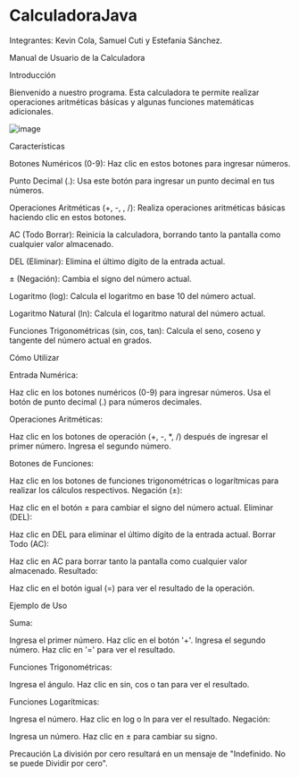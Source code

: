 # CalculadoraJava
Integrantes: Kevin Cola, Samuel Cuti y Estefania Sánchez.

Manual de Usuario de la Calculadora

Introducción

Bienvenido a nuestro programa. Esta calculadora te permite realizar operaciones aritméticas básicas y algunas funciones matemáticas adicionales.

![image](https://github.com/SamuelCU/CalculadoraJava/assets/150805852/f87317cc-dcbe-4112-a9e6-eb5c4baddcb1)


Características

Botones Numéricos (0-9): Haz clic en estos botones para ingresar números.

Punto Decimal (.): Usa este botón para ingresar un punto decimal en tus números.

Operaciones Aritméticas (+, -, , /): Realiza operaciones aritméticas básicas haciendo clic en estos botones.

AC (Todo Borrar): Reinicia la calculadora, borrando tanto la pantalla como cualquier valor almacenado.

DEL (Eliminar): Elimina el último dígito de la entrada actual.

± (Negación): Cambia el signo del número actual.

Logaritmo (log): Calcula el logaritmo en base 10 del número actual.

Logaritmo Natural (ln): Calcula el logaritmo natural del número actual.

Funciones Trigonométricas (sin, cos, tan): Calcula el seno, coseno y tangente del número actual en grados.

Cómo Utilizar

Entrada Numérica:

Haz clic en los botones numéricos (0-9) para ingresar números.
Usa el botón de punto decimal (.) para números decimales.

Operaciones Aritméticas:

Haz clic en los botones de operación (+, -, *, /) después de ingresar el primer número.
Ingresa el segundo número.

Botones de Funciones:

Haz clic en los botones de funciones trigonométricas o logarítmicas para realizar los cálculos respectivos.
Negación (±):

Haz clic en el botón ± para cambiar el signo del número actual.
Eliminar (DEL):

Haz clic en DEL para eliminar el último dígito de la entrada actual.
Borrar Todo (AC):

Haz clic en AC para borrar tanto la pantalla como cualquier valor almacenado.
Resultado:

Haz clic en el botón igual (=) para ver el resultado de la operación.

Ejemplo de Uso

Suma:

Ingresa el primer número.
Haz clic en el botón '+'.
Ingresa el segundo número.
Haz clic en '=' para ver el resultado.

Funciones Trigonométricas:

Ingresa el ángulo.
Haz clic en sin, cos o tan para ver el resultado.

Funciones Logarítmicas:

Ingresa el número.
Haz clic en log o ln para ver el resultado.
Negación:

Ingresa un número.
Haz clic en ± para cambiar su signo.

Precaución
La división por cero resultará en un mensaje de "Indefinido. No se puede Dividir por cero".





